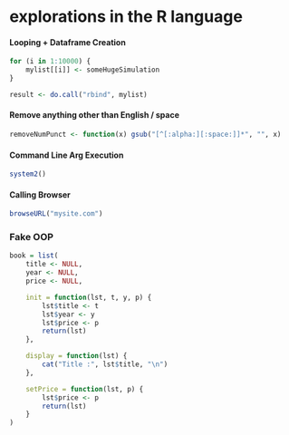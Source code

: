 # explorations in the R language

#### Looping + Dataframe Creation
```r
for (i in 1:10000) {
	mylist[[i]] <- someHugeSimulation
}

result <- do.call("rbind", mylist)
```

#### Remove anything other than English / space
```r
removeNumPunct <- function(x) gsub("[^[:alpha:][:space:]]*", "", x)
```

#### Command Line Arg Execution
```r
system2()
```

#### Calling Browser
```r
browseURL("mysite.com")
```

### Fake OOP
```r
book = list(
    title <- NULL,
    year <- NULL,
    price <- NULL,

    init = function(lst, t, y, p) {
        lst$title <- t
        lst$year <- y
        lst$price <- p
        return(lst)
    },

    display = function(lst) {
        cat("Title :", lst$title, "\n")
    },

    setPrice = function(lst, p) {
        lst$price <- p
        return(lst)
    }
)
```
